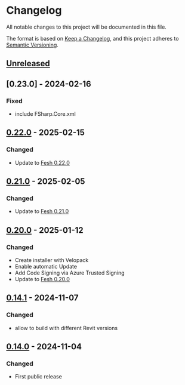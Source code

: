 # Changelog

All notable changes to this project will be documented in this file.

The format is based on [Keep a Changelog](https://keepachangelog.com/en/1.0.0/),
and this project adheres to [Semantic Versioning](https://semver.org/spec/v2.0.0.html).

## [Unreleased]

## [0.23.0] - 2024-02-16
### Fixed
- include FSharp.Core.xml

## [0.22.0] - 2025-02-15
### Changed
- Update to [Fesh 0.22.0](https://github.com/goswinr/Fesh/blob/main/CHANGELOG.md)

## [0.21.0] - 2025-02-05
### Changed
- Update to [Fesh 0.21.0](https://github.com/goswinr/Fesh/blob/main/CHANGELOG.md)

## [0.20.0] - 2025-01-12
### Changed
- Create installer with Velopack
- Enable  automatic Update
- Add Code Signing via Azure Trusted Signing
- Update to [Fesh 0.20.0](https://github.com/goswinr/Fesh/blob/main/CHANGELOG.md)

## [0.14.1] - 2024-11-07
### Changed
- allow to build with different Revit versions

## [0.14.0] - 2024-11-04
### Changed
- First public release

[Unreleased]: https://github.com/goswinr/Fesh.Revit/compare/0.22.0...HEAD
[0.22.0]: https://github.com/goswinr/Fesh.Revit/compare/0.21.0...0.22.0
[0.21.0]: https://github.com/goswinr/Fesh.Revit/compare/0.20.0...0.21.0
[0.20.0]: https://github.com/goswinr/Fesh.Revit/compare/0.14.1...0.20.0
[0.14.1]: https://github.com/goswinr/Fesh.Revit/compare/0.14.0...0.14.1
[0.14.0]: https://github.com/goswinr/Fesh.Revit/releases/tag/0.14.0

